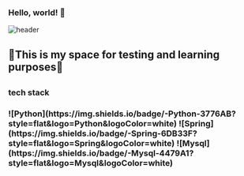 ### Hello, world! 👋
![header](https://capsule-render.vercel.app/api?type=waving&height=180&text=mocha-Bread)

<h2>🌟This is my space for testing and learning purposes🌟<h2>

<H3>tech stack<H3>
![Python](https://img.shields.io/badge/-Python-3776AB?style=flat&logo=Python&logoColor=white) ![Spring](https://img.shields.io/badge/-Spring-6DB33F?style=flat&logo=Spring&logoColor=white) ![Mysql](https://img.shields.io/badge/-Mysql-4479A1?style=flat&logo=Mysql&logoColor=white)

